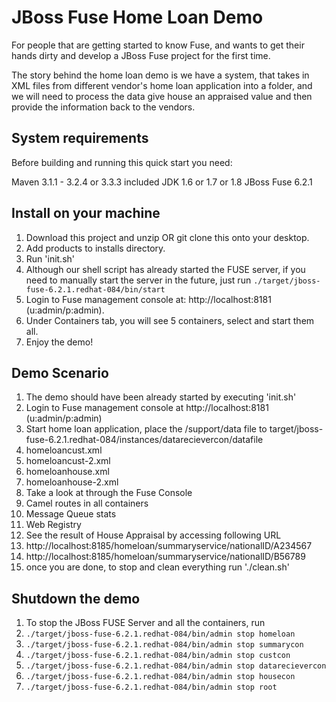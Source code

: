 JBoss Fuse Home Loan Demo
===========================================================
For people that are getting started to know Fuse, and wants to get their hands dirty and develop a JBoss Fuse project for the first time.

The story behind the home loan demo is we have a system, that takes in XML files from different vendor's home loan application into a folder, and we will need to process the data give house an appraised value and then provide the information back to the vendors. 

System requirements
-----------------------
Before building and running this quick start you need:

Maven 3.1.1 - 3.2.4 or 3.3.3 included
JDK 1.6 or 1.7 or 1.8
JBoss Fuse 6.2.1

Install on your machine
-----------------------
1. Download this project and unzip OR git clone this onto your desktop.
2. Add products to installs directory.
3. Run 'init.sh'
4. Although our shell script has already started the FUSE server, if you need to manually start the server in the future, just run `./target/jboss-fuse-6.2.1.redhat-084/bin/start`
5. Login to Fuse management console at:  http://localhost:8181    (u:admin/p:admin).
6. Under Containers tab, you will see 5 containers, select and start them all.  
7. Enjoy the demo!

Demo Scenario
-----------------------
1. The demo should have been already started by executing 'init.sh'
2. Login to Fuse management console at http://localhost:8181 (u:admin/p:admin)
3. Start home loan application, place the /support/data file to target/jboss-fuse-6.2.1.redhat-084/instances/datarecievercon/datafile
  1. homeloancust.xml
  2. homeloancust-2.xml
  3. homeloanhouse.xml
  4. homeloanhouse-2.xml
4. Take a look at through the Fuse Console
  1. Camel routes in all containers
  2. Message Queue stats
  3. Web Registry
5. See the result of House Appraisal by accessing following URL
  1. http://localhost:8185/homeloan/summaryservice/nationalID/A234567
  2. http://localhost:8185/homeloan/summaryservice/nationalID/B56789
6. once you are done, to stop and clean everything run './clean.sh'

Shutdown the demo
-----------------------
1. To stop the JBoss FUSE Server and all the containers, run
  1. `./target/jboss-fuse-6.2.1.redhat-084/bin/admin stop homeloan`
  2. `./target/jboss-fuse-6.2.1.redhat-084/bin/admin stop summarycon`
  3. `./target/jboss-fuse-6.2.1.redhat-084/bin/admin stop custcon`
  4. `./target/jboss-fuse-6.2.1.redhat-084/bin/admin stop datarecievercon`
  5. `./target/jboss-fuse-6.2.1.redhat-084/bin/admin stop housecon`
  6. `./target/jboss-fuse-6.2.1.redhat-084/bin/admin stop root`
